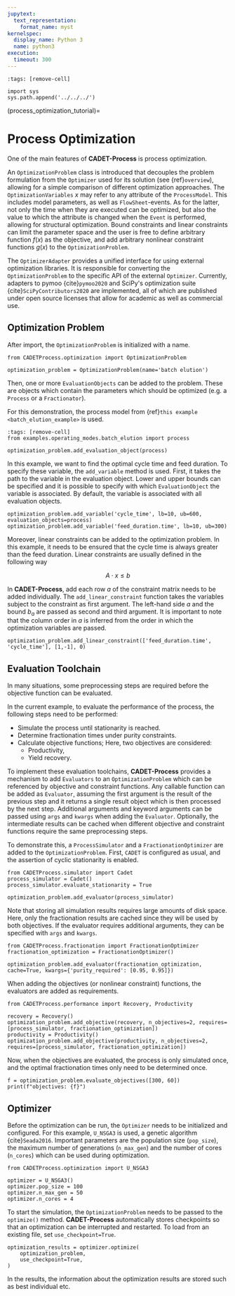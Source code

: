 ```yaml
---
jupytext:
  text_representation:
    format_name: myst
kernelspec:
  display_name: Python 3
  name: python3
execution:
  timeout: 300
---
```


```{code-cell} ipython3
:tags: [remove-cell]

import sys
sys.path.append('../../../')
```

(process_optimization_tutorial)=
# Process Optimization
One of the main features of **CADET-Process** is process optimization. 

An `OptimizationProblem` class is introduced that decouples the problem formulation from the `Optimizer` used for its solution (see {ref}`overview`), allowing for a simple comparison of different optimization approaches.
The `OptimizationVariables` $x$ may refer to any attribute of the `ProcessModel`.
This includes model parameters, as well as `FlowSheet`-events.
As for the latter, not only the time when they are executed can be optimized, but also the value to which the attribute is changed when the `Event` is performed, allowing for structural optimization.
Bound constraints and linear constraints can limit the parameter space and the user is free to define arbitrary function $f(x)$ as the objective, and add arbitrary nonlinear constraint functions $g(x)$ to the `OptimizationProblem`.

The `OptimizerAdapter` provides a unified interface for using external optimization libraries.
It is responsible for converting the `OptimizationProblem` to the specific API of the external `Optimizer`.
Currently, adapters to pymoo {cite}`pymoo2020` and SciPy's optimization suite {cite}`SciPyContributors2020` are implemented, all of which are published under open source licenses that allow for academic as well as commercial use.

## Optimization Problem
After import, the `OptimizationProblem` is initialized with a name.

```{code-cell} ipython3
from CADETProcess.optimization import OptimizationProblem

optimization_problem = OptimizationProblem(name='batch elution')
```

Then, one or more `EvaluationObjects` can be added to the problem.
These are objects which contain the parameters which should be optimized (e.g. a `Process` or a `Fractionator`).

For this demonstration, the process model from {ref}`this example <batch_elution_example>` is used.

```{code-cell} ipython3
:tags: [remove-cell]
from examples.operating_modes.batch_elution import process
```

```{code-cell} ipython3
optimization_problem.add_evaluation_object(process)
```

In this example, we want to find the optimal cycle time and feed duration.
To specify these variable, the `add_variable` method is used.
First, it takes the path to the variable in the evaluation object.
Lower and upper bounds can be specified and it is possible to specify with which `EvaluationObject` the variable is associated.
By default, the variable is associated with all evaluation objects.

```{code-cell} ipython3
optimization_problem.add_variable('cycle_time', lb=10, ub=600, evaluation_objects=process)
optimization_problem.add_variable('feed_duration.time', lb=10, ub=300)
```

Moreover, linear constraints can be added to the optimization problem.
In this example, it needs to be ensured that the cycle time is always greater than the feed duration.
Linear constraints are usually defined in the following way

$$
A \cdot x \leq b
$$

In **CADET-Process**, add each row $a$ of the constraint matrix needs to be added individually.
The `add_linear_constraint` function takes the variables subject to the constraint as first argument.
The left-hand side $a$ and the bound $b_a$ are passed as second and third argument. 
It is important to note that the column order in $a$ is inferred from the order in which the optimization variables are passed.

```{code-cell} ipython3
optimization_problem.add_linear_constraint(['feed_duration.time', 'cycle_time'], [1,-1], 0)
```

## Evaluation Toolchain
In many situations, some preprocessing steps are required before the objective function can be evaluated.

In the current example, to evaluate the performance of the process, the following steps need to be performed:
- Simulate the process until stationarity is reached.
- Determine fractionation times under purity constraints.
- Calculate objective functions; Here, two objectives are considered:
	- Productivity,
	- Yield recovery.

To implement these evaluation toolchains, **CADET-Process** provides a mechanism to add `Evaluators` to an `OptimizationProblem` which can be referenced by objective and constraint functions.
Any callable function can be added as `Evaluator`, assuming the first argument is the result of the previous step and it returns a single result object which is then processed by the next step.
Additional arguments and keyword arguments can be passed using `args` and `kwargs` when adding the `Evaluator`.
Optionally, the intermediate results can be cached when different objective and constraint functions require the same preprocessing steps.

To demonstrate this, a `ProcessSimulator` and a `FractionationOptimizer` are added to the `OptimizationProblem`.
First, `CADET` is configured as usual, and the assertion of cyclic stationarity is enabled.

```{code-cell} ipython3
from CADETProcess.simulator import Cadet
process_simulator = Cadet()
process_simulator.evaluate_stationarity = True

optimization_problem.add_evaluator(process_simulator)
```

Note that storing all simulation results requires large amounts of disk space.
Here, only the fractionation results are cached since they will be used by both objectives.
If the evaluator requires additional arguments, they can be specified with `args` and `kwargs`.

```{code-cell} ipython3
from CADETProcess.fractionation import FractionationOptimizer
fractionation_optimization = FractionationOptimizer()

optimization_problem.add_evaluator(fractionation_optimization, cache=True, kwargs={'purity_required': [0.95, 0.95]})
```

When adding the objectives (or nonlinear constraint) functions, the evaluators are added as requirements.

```{code-cell} ipython3
from CADETProcess.performance import Recovery, Productivity

recovery = Recovery()
optimization_problem.add_objective(recovery, n_objectives=2, requires=[process_simulator, fractionation_optimization])
productivity = Productivity()
optimization_problem.add_objective(productivity, n_objectives=2, requires=[process_simulator, fractionation_optimization])
```

Now, when the objectives are evaluated, the process is only simulated once, and the optimal fractionation times only need to be determined once.

```{code-cell} ipython3
f = optimization_problem.evaluate_objectives([300, 60])
print(f"objectives: {f}")
```

## Optimizer
Before the optimization can be run, the `Optimizer` needs to be initialized and configured.
For this example, `U_NSGA3` is used, a genetic algorithm {cite}`Seada2016`.
Important parameters are the population size (`pop_size`), the maximum number of generations (`n_max_gen`) and the number of cores (`n_cores`) which can be used during optimization.

```{code-cell} ipython3
from CADETProcess.optimization import U_NSGA3

optimizer = U_NSGA3()
optimizer.pop_size = 100
optimizer.n_max_gen = 50
optimizer.n_cores = 4
```

To start the simulation, the `OptimizationProblem` needs to be passed to the `optimize()` method.
**CADET-Process** automatically stores checkpoints so that an optimization can be interrupted and restarted.
To load from an existing file, set `use_checkpoint=True`.

<!-- ```{code-cell} ipython3 -->
```
optimization_results = optimizer.optimize(
    optimization_problem,
    use_checkpoint=True,
)
```

In the results, the information about the optimization results are stored such as best individual etc.

